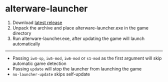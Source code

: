 # alterware-launcher

1. Download [latest release](https://github.com/mxve/alterware-launcher/releases/latest/download/alterware-launcher-x86_64-pc-windows-msvc.zip)
2. Unpack the archive and place alterware-launcher.exe in the game directory
3. Run alterware-launcher.exe, after updating the game will launch automatically

---

- Passing ```iw4-sp```, ```iw5-mod```, ```iw6-mod``` or ```s1-mod``` as the first argument will skip automatic game detection
- Passing ```update``` will stop the launcher from launching the game
- ```no-launcher-update``` skips self-update